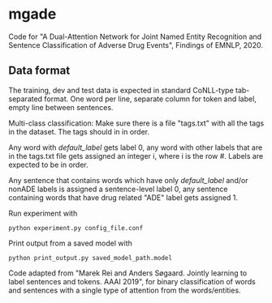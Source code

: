 # mgade
Code for "A Dual-Attention Network for Joint Named Entity Recognition and Sentence Classification of Adverse Drug Events", Findings of EMNLP, 2020.

Data format
-------------------------
The training, dev and test data is expected in standard CoNLL-type tab-separated format. One word per line, separate column for token and label, empty line between sentences.

Multi-class classification: Make sure there is a file "tags.txt" with all the tags in the dataset. The tags should in in order.

Any word with *default_label* gets label 0, any word with other labels that are in the tags.txt file gets assigned an integer i, where i is the row #. Labels are expected to be in order.

Any sentence that contains words which have only *default_label* and/or nonADE labels is assigned a sentence-level label 0, any sentence containing words that have drug related "ADE" label gets assigned 1.


Run experiment with 

    python experiment.py config_file.conf

Print output from a saved model with

    python print_output.py saved_model_path.model

Code adapted from "Marek Rei and Anders Søgaard. Jointly learning to label sentences and tokens. AAAI 2019", for binary classification of words and sentences with a single type of attention from the words/entities.
